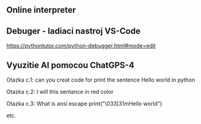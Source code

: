 ## Online interpreter

## Debuger - ladiaci nastroj VS-Code
https://pythontutor.com/python-debugger.html#mode=edit

## Vyuzitie AI pomocou ChatGPS-4

Otazka c.1: can you creat code for print the sentence Hello world in python

Otazka c.2: I will this sentance in red color

Otazka c.3: What is ansi escape
print("\033[31mHello world")

etc.